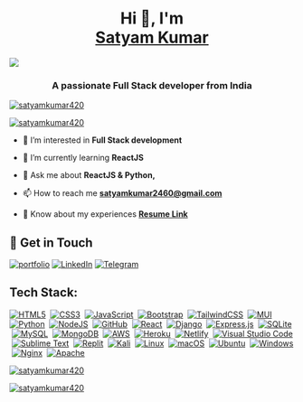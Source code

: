   
<h1 align="center">Hi 👋, I'm <div class="badge-base LI-profile-badge" data-locale="en_US" data-size="medium" data-theme="dark" data-type="VERTICAL" data-vanity="satyam-kumar-3b71aa205" data-version="v1"><a class="badge-base__link LI-simple-link" href="https://in.linkedin.com/in/satyam-kumar-3b71aa205?trk=profile-badge">Satyam Kumar</a></div></h1>
<img src="https://info.varonis.com/hubfs/Imported_Blog_Media/varonis-pentesting-hero@2x-1-1-1.png">
<h3 align="center">A passionate Full Stack developer from India</h3>

<p align="left"> <a href="https://github.com/satyamkumar420"> <img src="https://komarev.com/ghpvc/?username=satyamkumar420&label=Profile%20views&color=1180ff&style=flat" alt="satyamkumar420" /></a> </p>

<p align="left"> <a href="https://github.com/satyamkumar420"><img src="https://github-profile-trophy.vercel.app/?username=satyamkumar420&theme=radical" alt="satyamkumar420" /></a> </p>

 - 👀 I’m interested in **Full Stack development**

- 🌱 I’m currently learning **ReactJS**

- 💬 Ask me about **ReactJS & Python,**

- 📫 How to reach me **satyamkumar2460@gmail.com**

- 📄 Know about my experiences [**Resume Link**](https://drive.google.com/file/d/1x0vkc7ZFp2ppcFLhfQkh1ON2uQts_fVa/view?usp=sharing)

## 🔗 Get in Touch
[![portfolio](https://img.shields.io/badge/my_portfolio-000?style=for-the-badge&logo=ko-fi&logoColor=white)](https://remarkable-baklava-3df7e4.netlify.app/)
[![LinkedIn](https://img.shields.io/badge/linkedin-1DA1F2?style=for-the-badge&logo=linkedin&logoColor=white)](https://www.linkedin.com/in/satyam-kumar-3b71aa205/)
[![Telegram](https://img.shields.io/badge/telegram-1DA1F2?style=for-the-badge&logo=telegram&logoColor=white)](https://telegram.me/satyadeveloper)

## Tech Stack:
[![HTML5](https://img.shields.io/badge/html5-%23E0234E.svg?style=for-the-badge&logo=html5&logoColor=white)](https://github.com/satyamkumar420)
&nbsp;[![CSS3](https://img.shields.io/badge/css3-%231572B6.svg?style=for-the-badge&logo=css3&logoColor=white)](https://github.com/satyamkumar420)
&nbsp;[![JavaScript](https://img.shields.io/badge/javascript-%23323330.svg?style=for-the-badge&logo=javascript&logoColor=%23F7DF1E)](https://github.com/satyamkumar420)
&nbsp;[![Bootstrap](https://img.shields.io/badge/bootstrap-%23563D7C.svg?style=for-the-badge&logo=bootstrap&logoColor=white)](https://github.com/satyamkumar420)
&nbsp;[![TailwindCSS](https://img.shields.io/badge/tailwindcss-%2338B2AC.svg?style=for-the-badge&logo=tailwind-css&logoColor=white)](https://github.com/satyamkumar420)
&nbsp;[![MUI](https://img.shields.io/badge/MUI-%230081CB.svg?style=for-the-badge&logo=mui&logoColor=white)](https://github.com/satyamkumar420)
&nbsp;[![Python](https://img.shields.io/badge/python-3670A0?style=for-the-badge&logo=python&logoColor=ffdd54)](https://github.com/satyamkumar420)
&nbsp;[![NodeJS](https://img.shields.io/badge/node.js-6DA55F?style=for-the-badge&logo=node.js&logoColor=white)](https://github.com/satyamkumar420)
&nbsp;[![GitHub](https://img.shields.io/badge/github-%23121011.svg?style=for-the-badge&logo=github&logoColor=white)](https://github.com/satyamkumar420)
&nbsp;[![React](https://img.shields.io/badge/react-%2320232a.svg?style=for-the-badge&logo=react&logoColor=%2361DAFB)](https://github.com/satyamkumar420)
&nbsp;[![Django](https://img.shields.io/badge/django-%23092E20.svg?style=for-the-badge&logo=django&logoColor=white)](https://github.com/satyamkumar420)
&nbsp;[![Express.js](https://img.shields.io/badge/express.js-%23404d59.svg?style=for-the-badge&logo=express&logoColor=%2361DAFB)](https://github.com/satyamkumar420)
&nbsp;[![SQLite](https://img.shields.io/badge/sqlite-%2307405e.svg?style=for-the-badge&logo=sqlite&logoColor=white)](https://github.com/satyamkumar420)
&nbsp;[![MySQL](https://img.shields.io/badge/mysql-%2300f.svg?style=for-the-badge&logo=mysql&logoColor=white)](https://github.com/satyamkumar420)
&nbsp;[![MongoDB](https://img.shields.io/badge/MongoDB-%2320232a.svg?style=for-the-badge&logo=mongodb&logoColor=#00DC82)](https://github.com/satyamkumar420)
&nbsp;[![AWS](https://img.shields.io/badge/AWS-%23FF9900.svg?style=for-the-badge&logo=amazon-aws&logoColor=white)](https://github.com/satyamkumar420)
&nbsp;[![Heroku](https://img.shields.io/badge/heroku-%23430098.svg?style=for-the-badge&logo=heroku&logoColor=white)](https://github.com/satyamkumar420)
&nbsp;[![Netlify](https://img.shields.io/badge/netlify-%23000000.svg?style=for-the-badge&logo=netlify&logoColor=#00C7B7)](https://github.com/satyamkumar420)
&nbsp;[![Visual Studio Code](https://img.shields.io/badge/Visual%20Studio%20Code-0078d7.svg?style=for-the-badge&logo=visual-studio-code&logoColor=white)](https://github.com/satyamkumar420)
&nbsp;[![Sublime Text](https://img.shields.io/badge/sublime_text-%23575757.svg?style=for-the-badge&logo=sublime-text&logoColor=important)](https://github.com/satyamkumar420)
&nbsp;[![Replit](https://img.shields.io/badge/Replit-DD1200?style=for-the-badge&logo=Replit&logoColor=white)](https://github.com/satyamkumar420)
&nbsp;[![Kali](https://img.shields.io/badge/Kali-268BEE?style=for-the-badge&logo=kalilinux&logoColor=white)](https://github.com/satyamkumar420)
&nbsp;[![Linux](https://img.shields.io/badge/Linux-FCC624?style=for-the-badge&logo=linux&logoColor=black)](https://github.com/satyamkumar420)
&nbsp;[![macOS](https://img.shields.io/badge/mac%20os-000000?style=for-the-badge&logo=macos&logoColor=F0F0F0)](https://github.com/satyamkumar420)
&nbsp;[![Ubuntu](https://img.shields.io/badge/Ubuntu-E95420?style=for-the-badge&logo=ubuntu&logoColor=white)](https://github.com/satyamkumar420)
&nbsp;[![Windows](https://img.shields.io/badge/Windows-0078D6?style=for-the-badge&logo=windows&logoColor=white)](https://github.com/satyamkumar420)
&nbsp;[![Nginx](https://img.shields.io/badge/nginx-%23009639.svg?style=for-the-badge&logo=nginx&logoColor=white)](https://github.com/satyamkumar420)
&nbsp;[![Apache](https://img.shields.io/badge/apache-%23D42029.svg?style=for-the-badge&logo=apache&logoColor=white)](https://github.com/satyamkumar420)

<p align="left"> <a href="https://github.com/satyamkumar420"><img  src="https://github-readme-stats.vercel.app/api?username=satyamkumar420&show_icons=true&theme=radical" alt="satyamkumar420" /></a></p>
<p align="left"> <a href="https://github.com/satyamkumar420"><img  src="https://github-readme-streak-stats.herokuapp.com/?user=satyamkumar420&theme=radical" alt="satyamkumar420" />
</a>
</p>




              

